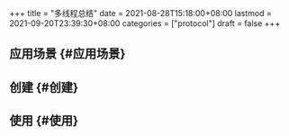 +++
title = "多线程总结"
date = 2021-08-28T15:18:00+08:00
lastmod = 2021-09-20T23:39:30+08:00
categories = ["protocol"]
draft = false
+++

<!--more-->


## 应用场景 {#应用场景}


## 创建 {#创建}


## 使用 {#使用}